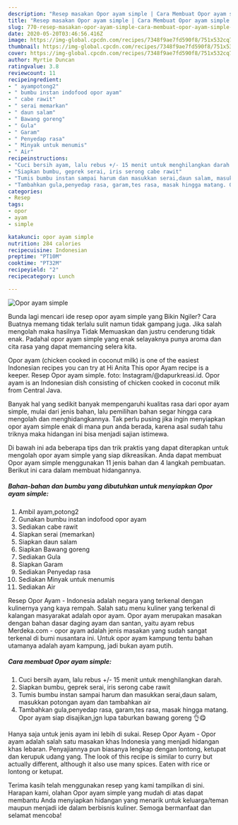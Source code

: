 ```yaml
---
description: "Resep masakan Opor ayam simple | Cara Membuat Opor ayam simple Yang Lezat"
title: "Resep masakan Opor ayam simple | Cara Membuat Opor ayam simple Yang Lezat"
slug: 770-resep-masakan-opor-ayam-simple-cara-membuat-opor-ayam-simple-yang-lezat
date: 2020-05-20T03:46:56.416Z
image: https://img-global.cpcdn.com/recipes/7348f9ae7fd590f8/751x532cq70/opor-ayam-simple-foto-resep-utama.jpg
thumbnail: https://img-global.cpcdn.com/recipes/7348f9ae7fd590f8/751x532cq70/opor-ayam-simple-foto-resep-utama.jpg
cover: https://img-global.cpcdn.com/recipes/7348f9ae7fd590f8/751x532cq70/opor-ayam-simple-foto-resep-utama.jpg
author: Myrtie Duncan
ratingvalue: 3.8
reviewcount: 11
recipeingredient:
- " ayampotong2"
- " bumbu instan indofood opor ayam"
- " cabe rawit"
- " serai memarkan"
- " daun salam"
- " Bawang goreng"
- " Gula"
- " Garam"
- " Penyedap rasa"
- " Minyak untuk menumis"
- " Air"
recipeinstructions:
- "Cuci bersih ayam, lalu rebus +/- 15 menit untuk menghilangkan darah."
- "Siapkan bumbu, geprek serai, iris serong cabe rawit"
- "Tumis bumbu instan sampai harum dan masukkan serai,daun salam, masukkan potongan ayam dan tambahkan air"
- "Tambahkan gula,penyedap rasa, garam,tes rasa, masak hingga matang. Opor ayam siap disajikan,jgn lupa taburkan bawang goreng 👌😋"
categories:
- Resep
tags:
- opor
- ayam
- simple

katakunci: opor ayam simple 
nutrition: 284 calories
recipecuisine: Indonesian
preptime: "PT10M"
cooktime: "PT32M"
recipeyield: "2"
recipecategory: Lunch

---
```



![Opor ayam simple](https://img-global.cpcdn.com/recipes/7348f9ae7fd590f8/751x532cq70/opor-ayam-simple-foto-resep-utama.jpg)

Bunda lagi mencari ide resep opor ayam simple yang Bikin Ngiler? Cara Buatnya memang tidak terlalu sulit namun tidak gampang juga. Jika salah mengolah maka hasilnya Tidak Memuaskan dan justru cenderung tidak enak. Padahal opor ayam simple yang enak selayaknya punya aroma dan cita rasa yang dapat memancing selera kita.

Opor ayam (chicken cooked in coconut milk) is one of the easiest Indonesian recipes you can try at Hi Anita This opor Ayam recipe is a keeper. Resep Opor ayam simple. foto: Instagram/@dapurkreasi.id. Opor ayam is an Indonesian dish consisting of chicken cooked in coconut milk from Central Java.

Banyak hal yang sedikit banyak mempengaruhi kualitas rasa dari opor ayam simple, mulai dari jenis bahan, lalu pemilihan bahan segar hingga cara mengolah dan menghidangkannya. Tak perlu pusing jika ingin menyiapkan opor ayam simple enak di mana pun anda berada, karena asal sudah tahu triknya maka hidangan ini bisa menjadi sajian istimewa.


Di bawah ini ada beberapa tips dan trik praktis yang dapat diterapkan untuk mengolah opor ayam simple yang siap dikreasikan. Anda dapat membuat Opor ayam simple menggunakan 11 jenis bahan dan 4 langkah pembuatan. Berikut ini cara dalam membuat hidangannya.

<!--inarticleads1-->

##### Bahan-bahan dan bumbu yang dibutuhkan untuk menyiapkan Opor ayam simple:

1. Ambil  ayam,potong2
1. Gunakan  bumbu instan indofood opor ayam
1. Sediakan  cabe rawit
1. Siapkan  serai (memarkan)
1. Siapkan  daun salam
1. Siapkan  Bawang goreng
1. Sediakan  Gula
1. Siapkan  Garam
1. Sediakan  Penyedap rasa
1. Sediakan  Minyak untuk menumis
1. Sediakan  Air


Resep Opor Ayam - Indonesia adalah negara yang terkenal dengan kulinernya yang kaya rempah. Salah satu menu kuliner yang terkenal di kalangan masyarakat adalah opor ayam. Opor ayam merupakan masakan dengan bahan dasar daging ayam dan santan, yaitu ayam rebus Merdeka.com - opor ayam adalah jenis masakan yang sudah sangat terkenal di bumi nusantara ini. Untuk opor ayam kampung tentu bahan utamanya adalah ayam kampung, jadi bukan ayam putih. 

<!--inarticleads2-->

##### Cara membuat Opor ayam simple:

1. Cuci bersih ayam, lalu rebus +/- 15 menit untuk menghilangkan darah.
1. Siapkan bumbu, geprek serai, iris serong cabe rawit
1. Tumis bumbu instan sampai harum dan masukkan serai,daun salam, masukkan potongan ayam dan tambahkan air
1. Tambahkan gula,penyedap rasa, garam,tes rasa, masak hingga matang. Opor ayam siap disajikan,jgn lupa taburkan bawang goreng 👌😋


Hanya saja untuk jenis ayam ini lebih di sukai. Resep Opor Ayam - Opor ayam adalah salah satu masakan khas Indonesia yang menjadi hidangan khas lebaran. Penyajiannya pun biasanya lengkap dengan lontong, ketupat dan kerupuk udang yang. The look of this recipe is similar to curry but actually different, although it also use many spices. Eaten with rice or lontong or ketupat. 

Terima kasih telah menggunakan resep yang kami tampilkan di sini. Harapan kami, olahan Opor ayam simple yang mudah di atas dapat membantu Anda menyiapkan hidangan yang menarik untuk keluarga/teman maupun menjadi ide dalam berbisnis kuliner. Semoga bermanfaat dan selamat mencoba!
